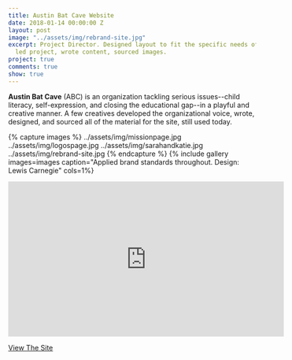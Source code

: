 ```yaml
---
title: Austin Bat Cave Website
date: 2018-01-14 00:00:00 Z
layout: post
image: "../assets/img/rebrand-site.jpg"
excerpt: Project Director. Designed layout to fit the specific needs of the organization,
  led project, wrote content, sourced images.
project: true
comments: true
show: true
---
```


**Austin Bat Cave** (ABC) is an organization tackling serious issues--child literacy, self-expression, and closing the educational gap--in a playful and creative manner. A few creatives developed the organizational voice, wrote, designed, and sourced all of the material for the site, still used today.  
 
{% capture images %}
	../assets/img/missionpage.jpg
  ../assets/img/logospage.jpg
  ../assets/img/sarahandkatie.jpg
  ../assets/img/rebrand-site.jpg
{% endcapture %}
{% include gallery images=images caption="Applied brand standards throughout. Design: Lewis Carnegie" cols=1%}

<iframe width="560" height="315" src="https://www.youtube.com/embed/u8pOnDVbqE0" frameborder="0" allow="autoplay; encrypted-media" allowfullscreen></iframe>

<a href="http://www.austinbatcave.org">View The Site</a>